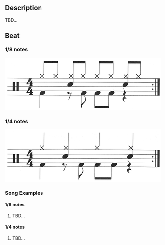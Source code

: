 ## Description

TBD...

## Beat

### 1/8 notes

![8-8th-notes](8-8th.png)

### 1/4 notes

![8-4th-notes](8-4th.png)

### Song Examples

#### 1/8 notes

1. TBD...

#### 1/4 notes

1. TBD...